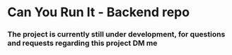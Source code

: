 # Can You Run It - Backend repo
### The project is currently still under development, for questions and requests regarding this project DM me
